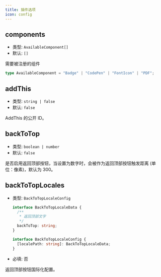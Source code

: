 ```yaml
---
title: 插件选项
icon: config
---
```


## components

- 类型: `AvailableComponent[]`
- 默认: `[]`

需要被注册的组件

```ts
type AvailableComponent = "Badge" | "CodePen" | "FontIcon" | "PDF";
```

## addThis

- 类型: `string | false`
- 默认: `false`

AddThis 的公开 ID。

## backToTop

- 类型: `boolean | number`
- 默认: `false`

是否启用返回顶部按钮，当设置为数字时，会被作为返回顶部按钮触发距离 (单位：像素)，默认为 300。

## backToTopLocales

- 类型: `BackToTopLocaleConfig`

  ```ts
  interface BackToTopLocaleData {
    /**
     * 返回顶部文字
     */
    backToTop: string;
  }

  interface BackToTopLocaleConfig {
    [localePath: string]: BackToTopLocaleData;
  }
  ```

- 必填: 否

返回顶部按钮国际化配置。
